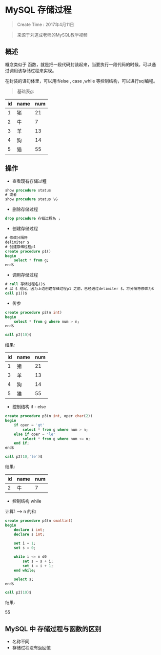 
# MySQL 存储过程

> Create Time : 2017年4月11日 

> 来源于刘道成老师的MySQL教学视频

## 概述

概念类似于 函数，就是把一段代码封装起来，当要执行一段代码的时候，可以通过调用该存储过程来实现。

在封装的语句体里，可以用if/else , case ,while 等控制结构，可以进行sql编程。

> 基础表g:

| id | name | num |
| -- | ---- | --- |
| 1  | 猪   | 21  |
| 2  | 牛   | 7   |
| 3  | 羊   | 13  |
| 4  | 狗   | 14  |
| 5  | 猫   | 55  |


## 操作

* 查看现有存储过程

```sql
show procedure status
# 或者
show procedure status \G
```

* 删除存储过程

```sql
drop procedure 存错过程名 ;
```

* 创建存储过程

```sql
# 修改分隔符
delimiter $
# 创建存储过程p1
create procedure p1()
begin
    select * from g;
end$
```

* 调用存储过程

```sql
# call 存储过程名()$
# 以 $ 结尾，因为上边创建存储过程p1 之前，已经通过delimiter $，将分隔符修改为$
call p1()$ 
```

* 传参

```sql
create procedure p2(n int)
begin
    select * from g where num > n;
end$
```

```sql
call p2(10)$
```

结果: 

| id | name | num |
| -- | ---- | --- |
| 1  | 猪   | 21  |
| 3  | 羊   | 13  |
| 4  | 狗   | 14  |
| 5  | 猫   | 55  |

* 控制结构 if - else

```sql
create procedure p3(n int, oper char(2))
begin
    if oper = 'gt'
        select * from g where num > n;
    else if oper = 'le'
        select * from g where num <= n;
    end if;
end$
```

```sql
call p2(10,'le')$
```

结果: 

| id | name | num |
| -- | ---- | --- |
| 2  | 牛   | 7   |


* 控制结构 while

计算1 --> n 的和
```sql
create procedure p4(n smallint)
begin
    declare i int;
    declare s int;
    
    set i = 1;
    set s = 0;

    while i <= n d0
        set s = s + i;
        set i = i + 1;
    end while;

    select s;
end$
```

```sql
call p2(10)$
```

结果: 

55

## MySQL 中 存储过程与函数的区别

* 名称不同
* 存储过程没有返回值


